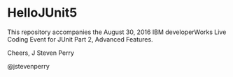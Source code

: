 # HelloJUnit5

This repository accompanies the August 30, 2016 IBM developerWorks Live Coding Event for JUnit Part 2, Advanced Features.

Cheers,
J Steven Perry

@jstevenperry
